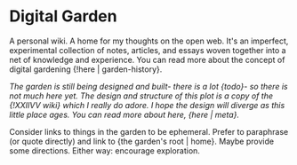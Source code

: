 # Digital Garden

A personal wiki. A home for my thoughts on the open web. It's an imperfect, experimental collection of notes, articles, and essays woven together into a net of knowledge and experience. You can read more about the concept of digital gardening {!here | garden-history}.

[garden-history]: https://maggieappleton.com/garden-history

*The garden is still being designed and built- there is a lot {todo}- so there is not much here yet. The design and structure of this plot is a copy of the {!XXIIVV wiki} which I really do adore. I hope the design will diverge as this little place ages. You can read more about here, {here | meta}.*

[XXIIVV wiki]: https://wiki.xxiivv.com/site/home.html

Consider links to things in the garden to be ephemeral. Prefer to paraphrase (or quote directly) and link to {the garden's root | home}. Maybe provide some directions. Either way: encourage exploration.